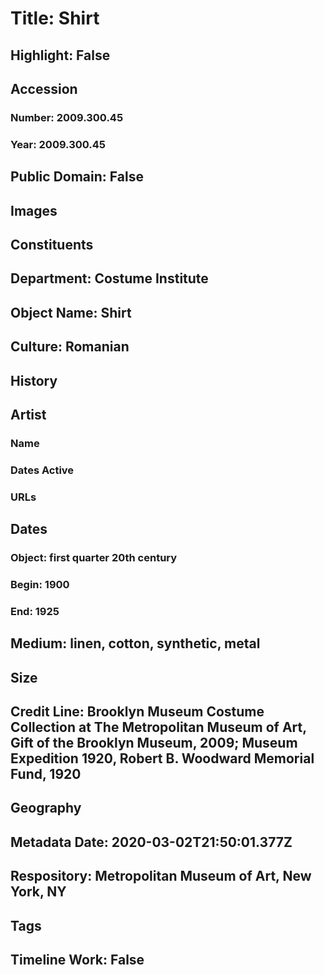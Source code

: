 # Title: Shirt
## Highlight: False
## Accession
### Number: 2009.300.45
### Year: 2009.300.45
## Public Domain: False
## Images
## Constituents
## Department: Costume Institute
## Object Name: Shirt
## Culture: Romanian
## History
## Artist
### Name
### Dates Active
### URLs
## Dates
### Object: first quarter 20th century
### Begin: 1900
### End: 1925
## Medium: linen, cotton, synthetic, metal
## Size
## Credit Line: Brooklyn Museum Costume Collection at The Metropolitan Museum of Art, Gift of the Brooklyn Museum, 2009; Museum Expedition 1920, Robert B. Woodward Memorial Fund, 1920
## Geography
## Metadata Date: 2020-03-02T21:50:01.377Z
## Respository: Metropolitan Museum of Art, New York, NY
## Tags
## Timeline Work: False